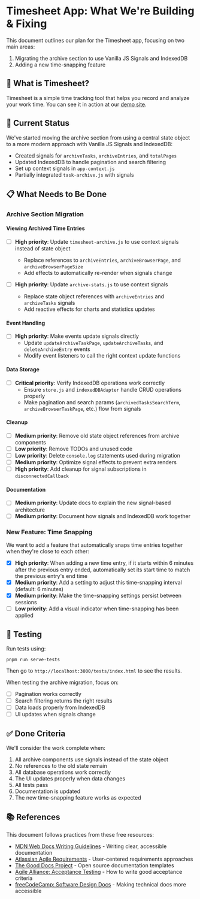 # Timesheet App: What We're Building & Fixing

This document outlines our plan for the Timesheet app, focusing on two main areas:
1. Migrating the archive section to use Vanilla JS Signals and IndexedDB
2. Adding a new time-snapping feature

## 👋 What is Timesheet?

Timesheet is a simple time tracking tool that helps you record and analyze your work time. You can see it in action at our [demo site](https://peter-sharp.github.io/timesheet).

## 🚧 Current Status

We've started moving the archive section from using a central state object to a more modern approach with Vanilla JS Signals and IndexedDB:

- Created signals for `archiveTasks`, `archiveEntries`, and `totalPages`
- Updated IndexedDB to handle pagination and search filtering
- Set up context signals in `app-context.js`
- Partially integrated `task-archive.js` with signals

## 📋 What Needs to Be Done

### Archive Section Migration

#### Viewing Archived Time Entries
- [ ] **High priority**: Update `timesheet-archive.js` to use context signals instead of state object
  * Replace references to `archiveEntries`, `archiveBrowserPage`, and `archiveBrowserPageSize`
  * Add effects to automatically re-render when signals change
  
- [ ] **High priority**: Update `archive-stats.js` to use context signals
  * Replace state object references with `archiveEntries` and `archiveTasks` signals
  * Add reactive effects for charts and statistics updates

#### Event Handling
- [ ] **High priority**: Make events update signals directly
  * Update `updateArchiveTaskPage`, `updateArchiveTasks`, and `deleteArchiveEntry` events
  * Modify event listeners to call the right context update functions

#### Data Storage
- [ ] **Critical priority**: Verify IndexedDB operations work correctly
  * Ensure `store.js` and `indexedDBAdapter` handle CRUD operations properly
  * Make pagination and search params (`archivedTasksSearchTerm`, `archiveBrowserTaskPage`, etc.) flow from signals

#### Cleanup
- [ ] **Medium priority**: Remove old state object references from archive components
- [ ] **Low priority**: Remove TODOs and unused code
- [ ] **Low priority**: Delete `console.log` statements used during migration
- [ ] **Medium priority**: Optimize signal effects to prevent extra renders
- [ ] **High priority**: Add cleanup for signal subscriptions in `disconnectedCallback`

#### Documentation
- [ ] **Medium priority**: Update docs to explain the new signal-based architecture
- [ ] **Medium priority**: Document how signals and IndexedDB work together

### New Feature: Time Snapping

We want to add a feature that automatically snaps time entries together when they're close to each other:

- [x] **High priority**: When adding a new time entry, if it starts within 6 minutes after the previous entry ended, automatically set its start time to match the previous entry's end time
- [x] **Medium priority**: Add a setting to adjust this time-snapping interval (default: 6 minutes)
- [x] **Medium priority**: Make the time-snapping settings persist between sessions
- [ ] **Low priority**: Add a visual indicator when time-snapping has been applied

## 🧪 Testing

Run tests using:

```
pnpm run serve-tests
```

Then go to `http://localhost:3000/tests/index.html` to see the results.

When testing the archive migration, focus on:
- [ ] Pagination works correctly
- [ ] Search filtering returns the right results
- [ ] Data loads properly from IndexedDB
- [ ] UI updates when signals change

## ✅ Done Criteria

We'll consider the work complete when:

1. All archive components use signals instead of the state object
2. No references to the old state remain
3. All database operations work correctly
4. The UI updates properly when data changes
5. All tests pass
6. Documentation is updated
7. The new time-snapping feature works as expected

## 📚 References

This document follows practices from these free resources:

- [MDN Web Docs Writing Guidelines](https://developer.mozilla.org/en-US/docs/MDN/Writing_guidelines) - Writing clear, accessible documentation
- [Atlassian Agile Requirements](https://www.atlassian.com/agile/product-management/requirements) - User-centered requirements approaches
- [The Good Docs Project](https://thegooddocsproject.dev/) - Open source documentation templates
- [Agile Alliance: Acceptance Testing](https://www.agilealliance.org/glossary/acceptance) - How to write good acceptance criteria
- [freeCodeCamp: Software Design Docs](https://www.freecodecamp.org/news/how-to-write-a-good-software-design-document-66fcf019569c/) - Making technical docs more accessible

